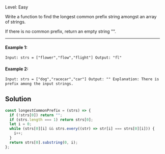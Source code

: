 Level: Easy

Write a function to find the longest common prefix string amongst an array of strings.

If there is no common prefix, return an empty string "".

<hr />

#### Example 1:

```html
Input: strs = ["flower","flow","flight"] Output: "fl"
```

#### Example 2:

```html
Input: strs = ["dog","racecar","car"] Output: "" Explanation: There is no common
prefix among the input strings.
```

## Solution

```js
const longestCommonPrefix = (strs) => {
  if (!strs[0]) return "";
  if (strs.length === 1) return strs[0];
  let i = 0;
  while (strs[0][i] && strs.every((str) => str[i] === strs[0][i])) {
    i++;
  }
  return strs[0].substring(0, i);
};
```
